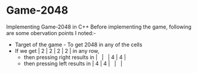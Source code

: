 # Game-2048
  Implementing Game-2048 in C++
Before implementing the game, following are some obervation points I noted:-
* Target of the game - To get 2048 in any of the cells
* If we get | 2 | 2 | 2 | 2 | in any row, 
  * then pressing right results in  | &nbsp; | &nbsp; | 4 | 4 | 
  * then pressing left results in   | 4 | 4 | &nbsp; | &nbsp; |

  
